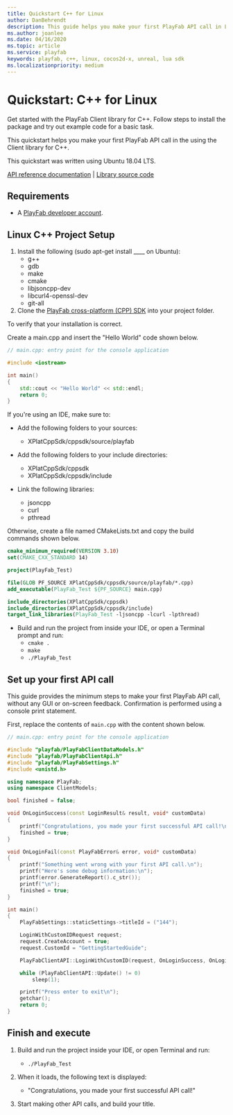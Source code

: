 ```yaml
---
title: Quickstart C++ for Linux
author: DanBehrendt
description: This guide helps you make your first PlayFab API call in Linux C++.
ms.author: joanlee
ms.date: 04/16/2020
ms.topic: article
ms.service: playfab
keywords: playfab, c++, linux, cocos2d-x, unreal, lua sdk
ms.localizationpriority: medium
---
```


# Quickstart: C++ for Linux

Get started with the PlayFab Client library for C++. Follow steps to install the package and try out example code for a basic task.

This quickstart helps you make your first PlayFab API call in the using the Client library for C++.

This quickstart was written using Ubuntu 18.04 LTS.

[API reference documentation](../../api-references/index.md) | [Library source code](https://github.com/PlayFab/XPlatCppSdk)

## Requirements

- A [PlayFab developer account](https://developer.playfab.com/en-us/sign-up).  

## Linux C++ Project Setup

1. Install the following (sudo apt-get install ____ on Ubuntu):
    - g++
    - gdb
    - make
    - cmake
    - libjsoncpp-dev
    - libcurl4-openssl-dev
    - git-all
2. Clone the [PlayFab cross-platform (CPP) SDK](https://github.com/PlayFab/XPlatCppSdk) into your project folder.  

To verify that your installation is correct.

Create a main.cpp and insert the "Hello World" code shown below.

```cpp
// main.cpp: entry point for the console application

#include <iostream>

int main()
{
    std::cout << "Hello World" << std::endl;
    return 0;
}
```

If you're using an IDE, make sure to:

- Add the following folders to your sources:
  - XPlatCppSdk/cppsdk/source/playfab

- Add the following folders to your include directories:
  - XPlatCppSdk/cppsdk
  - XPlatCppSdk/cppsdk/include

- Link the following libraries:
  - jsoncpp
  - curl
  - pthread

Otherwise, create a file named CMakeLists.txt and copy the build commands shown below.

```cmake
cmake_minimum_required(VERSION 3.10)
set(CMAKE_CXX_STANDARD 14)

project(PlayFab_Test)

file(GLOB PF_SOURCE XPlatCppSdk/cppsdk/source/playfab/*.cpp)
add_executable(PlayFab_Test ${PF_SOURCE} main.cpp)

include_directories(XPlatCppSdk/cppsdk)
include_directories(XPlatCppSdk/cppsdk/include)
target_link_libraries(PlayFab_Test -ljsoncpp -lcurl -lpthread)
```

- Build and run the project from inside your IDE, or open a Terminal prompt and run:
  - `cmake .`
  - `make`
  - `./PlayFab_Test`

## Set up your first API call

This guide provides the minimum steps to make your first PlayFab API call, without any GUI or on-screen feedback. Confirmation is performed using a console print statement.

First, replace the contents of `main.cpp` with the content shown below.

```cpp
// main.cpp: entry point for the console application

#include "playfab/PlayFabClientDataModels.h"
#include "playfab/PlayFabClientApi.h"
#include "playfab/PlayFabSettings.h"
#include <unistd.h>

using namespace PlayFab;
using namespace ClientModels;

bool finished = false;

void OnLoginSuccess(const LoginResult& result, void* customData)
{
    printf("Congratulations, you made your first successful API call!\n");
    finished = true;
}

void OnLoginFail(const PlayFabError& error, void* customData)
{
    printf("Something went wrong with your first API call.\n");
    printf("Here's some debug information:\n");
    printf(error.GenerateReport().c_str());
    printf("\n");
    finished = true;
}

int main()
{
    PlayFabSettings::staticSettings->titleId = ("144");

    LoginWithCustomIDRequest request;
    request.CreateAccount = true;
    request.CustomId = "GettingStartedGuide";

    PlayFabClientAPI::LoginWithCustomID(request, OnLoginSuccess, OnLoginFail);

    while (PlayFabClientAPI::Update() != 0)
        sleep(1);

    printf("Press enter to exit\n");
    getchar();
    return 0;
}
```

## Finish and execute

1. Build and run the project inside your IDE, or open Terminal and run:
    - `./PlayFab_Test`
2. When it loads, the following text is displayed:
    - "Congratulations, you made your first successful API call!"

3. Start making other API calls, and build your title.

